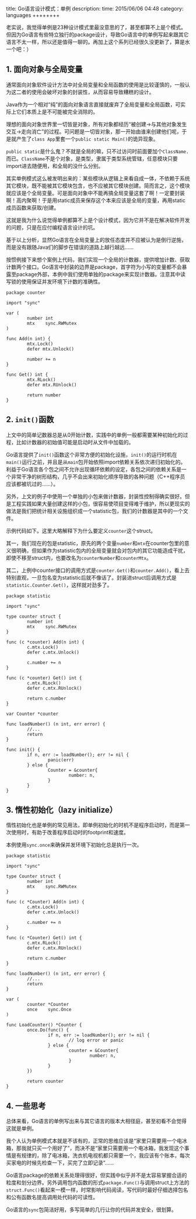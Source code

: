 title:  Go语言设计模式：单例
description: 
time: 2015/06/06 04:48
category: languages
++++++++

老实说，我觉得单例是23种设计模式里最没意思的了，甚至都算不上是个模式。但因为Go语言有些特立独行的package设计，导致Go语言中的单例写起来跟其它语言不太一样，所以还是值得一聊的。再加上这个系列已经很久没更新了，算是水一个吧：）

## 1. 面向对象与全局变量
通常面向对象软件设计方法中对全局变量和全局函数的使用是比较谨慎的，一般认为这二者的使用会破坏对象的封装性，从而容易导致糟糕的设计。

Java作为一个相对“纯”的面向对象语言直接就废弃了全局变量和全局函数，可实际上它们本质上是不可能被完全消除的。

理想的面向对象世界里一切皆是对象，所有对象都经历“被创建->与其他对象发生交互->走向消亡”的过程。可问题是一切皆对象，那一开始由谁来创建他们呢，于是就产生了`class App`里套一个`public static Main()`的诡异现象。

`public static`是什么鬼？不就是全局的嘛，只不过访问时前面要加个`ClassName.`而已。`ClassName`不是个对象，是类型，隶属于类型系统管辖，任意模块只要import进去随便用，和全局的没什么分别。

其实单例模式这么被发明出来的：某些模块从逻辑上来看自成一体，不依赖于系统其它模块，既不能被其它模块包含，也不应被其它模块创建。简而言之，这个模块就应该是个全局变量。可是面向对象中不能再搞全局变量这套了啊！一定要封装啊！高内聚啊！于是用static成员来保存这个本来应该是全局的变量，再用static成员函数来获取/创建。

这就是我为什么说觉得单例都算不上是个设计模式，因为它并不是在解决软件开发的问题，只是在应付编程语言设计的坑。

基于以上分析，显然Go语言在全局变量上的放任态度并不应被认为是倒行逆施，而是没有跟随Java们的脚步在错误的道路上越行越远……

按惯例接下来想个案例上代码，我们实现一个全局的计数器，提供增加计数、获取计数两个接口。Go语言中封装的边界是package，首字符为小写的变量都不会暴露至package外部，本例中我们使用单独的package来实现计数器。注意其中读写锁的使用保证并发环境下计数的准确性。

```golang
package counter

import "sync"

var (
        number int
        mtx    sync.RWMutex
)

func Add(n int) {
        mtx.Lock()
        defer mtx.Unlock()

        number += n
}

func Get() int {
        mtx.RLock()
        defer mtx.RUnlock()

        return number
}
```

## 2. `init()`函数
上文中的简单记数器总是从0开始计数，实践中的单例一般都需要某种初始化的过程，比如计数器的初始值可能是启动时从文件中加载的。

Go语言提供了`init()`函数这个非常方便的初始化设施，`init()`的运行时机在`main()`运行之前，并且是从`main`包开始依照import依赖关系依次递归初始化的。利益于Go语言各个包之间不允许出现循环依赖的设定，各包之间的依赖关系是一个非常干净的树形结构，几乎不会出来初始化顺序导致的各种问题（C++程序员应该都被坑过的……）。

另外，上文的例子中使用一个单独的小包来做计数器，封装性控制得确实很好。但是工程实践如果大量创建这样的小包，很容易使项目变得难于维护，所以更现实的做法是我们把统计相关设施组织成一个statistic包，我们的计数器是其中的一个文件。

示例代码如下。这里大略解释下为什么要定义`counter`这个struct。

其一，我们现在的包是statistic，原先的两个变量`number`和`mtx`在counter包里的意义很明确，但如果作为statistic包内的全局变量就会对包内的其它功能造成干扰，即使不移至struct内，也要改名为`counterNumber`和`counterMtx`。

其二，上例中counter接口的调用方式是`counter.Get()`和`counter.Add()`，看上去特别直观，一旦包名变为statistic后就不像话了。封装进struct后调用方式是`statistic.Counter.Get()`，这样就对劲多了。

```golang
package statistic

import "sync"

type counter struct {
        number int
        mtx    sync.RWMutex
}

func (c *counter) Add(n int) {
        c.mtx.Lock()
        defer c.mtx.Unlock()

        c.number += n
}

func (c *counter) Get() int {
        c.mtx.RLock()
        defer c.mtx.RUnlock()

        return c.number
}

var Counter *counter

func loadNumber() (n int, err error) {
        //...
        return
}

func init() {
        if n, err := loadNumber(); err != nil {
                panic(err)
        } else {
                Counter = &counter{
                        number: n,
                }
        }
}
```

## 3. 惰性初始化（lazy initialize）
惰性初始化也是单例的常见用法，即单例初始化的时机不是程序启动时，而是第一次使用时，有助于改善程序启动时的footprint和速度。

本例使用`sync.once`来确保并发环境下初始化总是执行一次。

```golang
package statistic

import "sync"

type Counter struct {
        number int
        mtx    sync.RWMutex
}

func (c *Counter) Add(n int) {
        c.mtx.Lock()
        defer c.mtx.Unlock()

        c.number += n
}

func (c *Counter) Get() int {
        c.mtx.RLock()
        defer c.mtx.RUnlock()

        return c.number
}

func loadNumber() (n int, err error) {
        //...
        return
}

var (
        counter *Counter
        once    sync.Once
)

func LoadCounter() *Counter {
        once.Do(func() {
                if n, err := loadNumber(); err != nil {
                        // log error or panic
                } else {
                        counter = &Counter{
                                number: n,
                        }
                }
        })

        return counter
}
```
## 4. 一些思考
总体来看，Go语言的单例写出来与其它语言的版本大相径庭，甚至初看不会觉得这就是单例。

我个人认为单例模式本就是不该有的，正常的思维应该是“家里只需要用一个电冰箱，那我就只买一个用好了”，而决不是“家里只需要用一个电冰箱，我发现这个事情是有规律的，除了电冰箱，洗衣机电视机都只需要一个，我应该有个账本，每次买家电的时候先检查一下，买完了立即记录”……

Go语言package的依赖关系处理得很好，但实践中似乎并不是太容易掌握合适的粒度和划分边界。另外调用包内函数的形式`package.Func()`与调用struct上方法的`struct.Func()`看起来一模一样，时常影响代码阅读，写代码时最好仔细选择包名和公有函数名提高调用处代码的可读性。

Go语言的`sync`包简洁好用，多写简单的几行让你的代码并发安全，很划算。